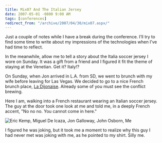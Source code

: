```yaml
---
title: Mix07 And The Italian Jersey
date: 2007-05-01 -0800 9:00 AM
tags: [conferences]
redirect_from: "/archive/2007/04/30/mix07.aspx/"
---
```


Just a couple of notes while I have a break during the conference. I’ll
try to find some time to write about my impressions of the technologies
when I’ve had time to reflect.

In the meanwhile, allow me to tell a story about the Italia soccer
jersey I wore on Sunday. It was a gift from a friend and I figured it
fit the theme of staying at the Venetian. Get it? Italy!?

On Sunday, when Jon arrived in L.A. from SD, we went to brunch with my
wife before leaving for Las Vegas. We decided to go to a nice French
brunch place, [La Dijonaise](http://ladijonaise.com/reviews.html).
Already some of you must see the conflict brewing.

Here I am, walking into a French restaurant wearing an Italian soccer
jersey. The guy at the door took one look at me and told me, in a deeply
French accent, "No no no. You cannot come in here."

![Eric Kemp, Miguel De Icaza, Jon Galloway, John Osborn, Me](https://user-images.githubusercontent.com/19977/50407514-39062d00-078d-11e9-8915-ceec160d6a50.png)

I figured he was joking, but it took me a moment to realize why this guy
I had never met was joking with me, as he pointed to my shirt. Silly me.

